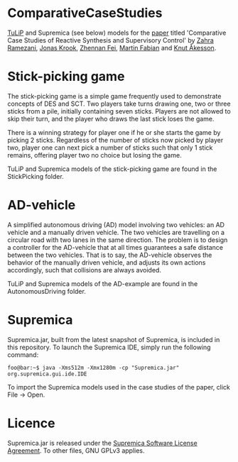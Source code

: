 # ComparativeCaseStudies
[TuLiP](https://github.com/tulip-control/tulip-control) and Supremica (see below) models for the [paper](https://ieeexplore.ieee.org/document/8795696) titled 'Comparative Case Studies of Reactive Synthesis and Supervisory Control' by [Zahra Ramezani](https://www.chalmers.se/en/staff/Pages/rzahra.aspx), [Jonas Krook](https://www.chalmers.se/en/staff/Pages/krookj.aspx), [Zhennan Fei](https://research.chalmers.se/person/zhennan), [Martin Fabian](https://www.chalmers.se/en/staff/Pages/martin-fabian.aspx) and [Knut Åkesson](https://www.chalmers.se/en/staff/Pages/knut-akesson.aspx).

# Stick-picking game
The stick-picking game is a simple game frequently used to demonstrate concepts of DES and SCT. Two players take turns drawing one, two or three sticks from a pile, initially containing seven sticks. Players are not allowed to skip their turn, and the player who draws the last stick loses the game. 

There is a winning strategy for player one if he or she starts the game by picking 2 sticks. Regardless of the number of sticks now picked by player two, player one can next pick a number of sticks such that only 1 stick remains, offering player two no choice but losing the game.

TuLiP and Supremica models of the stick-picking game are found in the StickPicking folder.

# AD-vehicle
A simplified autonomous driving (AD) model involving two vehicles: an AD vehicle and a manually driven vehicle. The two vehicles are travelling on a circular road with two lanes in the same direction. The problem is to design a controller for the AD-vehicle that at all  times guarantees a safe distance between the two vehicles. That is to say, the AD-vehicle observes the behavior of the manually driven vehicle, and adjusts its own actions accordingly, such that collisions are always avoided.

TuLiP and Supremica models of the AD-example are found in the AutonomousDriving folder.

# Supremica
Supremica.jar, built from the latest snapshot of Supremica, is included in this repository. To launch the Supremica IDE, simply run the following command:
```console
foo@bar:~$ java -Xms512m -Xmx1280m -cp "Supremica.jar" org.supremica.gui.ide.IDE
```
To import the Supremica models used in the case studies of the paper, click File -> Open.

# Licence
Supremica.jar is released under the [Supremica Software License Agreement](https://github.com/krooken/ComparativeCaseStudies/blob/master/LICENCE_SUPREMICA). To other files, GNU GPLv3 applies.
